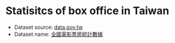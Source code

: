 # Statisitcs of box office in Taiwan
- Dataset source: [data.gov.tw](https://data.gov.tw/)
- Dataset name: [全國電影票房統計數據](https://data.gov.tw/dataset/94224)
